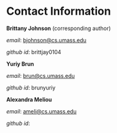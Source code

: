 # Contact Information

**Brittany Johnson** (corresponding author)

*email*: bjohnson@cs.umass.edu

*github id*: brittjay0104


**Yuriy Brun**

*email*: brun@cs.umass.edu

*github id*: brunyuriy


**Alexandra Meliou**

*email*: ameli@cs.umass.edu

*github id*: 
